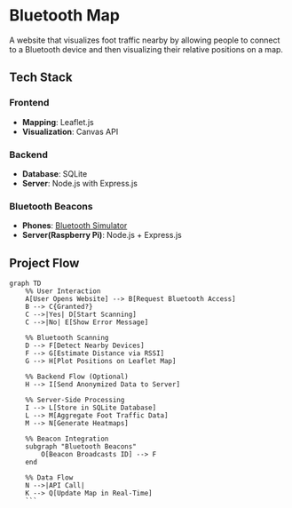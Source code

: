 # Bluetooth Map
A website that visualizes foot traffic nearby by allowing people to connect to a Bluetooth device and then visualizing their relative positions on a map.

## Tech Stack
### Frontend
  - **Mapping**: Leaflet.js
  - **Visualization**: Canvas API

### Backend
  - **Database**: SQLite
  - **Server**: Node.js with Express.js

### Bluetooth Beacons
  - **Phones**: [Bluetooth Simulator](https://apkpure.com/beacon-simulator/net.alea.beaconsimulator)
  - **Server(Raspberry Pi)**: Node.js + Express.js

## Project Flow
``` mermaid
graph TD
    %% User Interaction
    A[User Opens Website] --> B[Request Bluetooth Access]
    B --> C{Granted?}
    C -->|Yes| D[Start Scanning]
    C -->|No| E[Show Error Message]

    %% Bluetooth Scanning
    D --> F[Detect Nearby Devices]
    F --> G[Estimate Distance via RSSI]
    G --> H[Plot Positions on Leaflet Map]

    %% Backend Flow (Optional)
    H --> I[Send Anonymized Data to Server]

    %% Server-Side Processing
    I --> L[Store in SQLite Database]
    L --> M[Aggregate Foot Traffic Data]
    M --> N[Generate Heatmaps]

    %% Beacon Integration
    subgraph "Bluetooth Beacons"
        O[Beacon Broadcasts ID] --> F
    end

    %% Data Flow
    N -->|API Call|
    K --> Q[Update Map in Real-Time]
    ```
